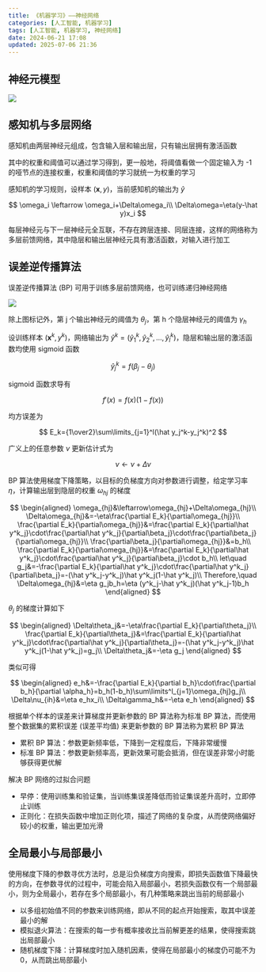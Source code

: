 ```yaml
---
title: 《机器学习》——神经网络
categories: [人工智能, 机器学习]
tags: [人工智能, 机器学习, 神经网络]
date: 2024-06-21 17:08
updated: 2025-07-06 21:36
---
```

## 神经元模型

![](ml-神经网络-1751805550293.png)

## 感知机与多层网络

感知机由两层神经元组成，包含输入层和输出层，只有输出层拥有激活函数

其中的权重和阈值可以通过学习得到，更一般地，将阈值看做一个固定输入为 -1 的哑节点的连接权重，权重和阈值的学习就统一为权重的学习

感知机的学习规则，设样本 $(\boldsymbol x,y)$，当前感知机的输出为 $\hat y$

$$
\omega_i \leftarrow \omega_i+\Delta\omega_i\\
\Delta\omega=\eta(y-\hat y)x_i
$$

每层神经元与下一层神经元全互联，不存在跨层连接、同层连接，这样的网络称为多层前馈网络，其中隐层和输出层神经元具有激活函数，对输入进行加工

## 误差逆传播算法

误差逆传播算法 (BP) 可用于训练多层前馈网络，也可训练递归神经网络

![](ml-神经网络-1751805561322.png)

除上图标记外，第 j 个输出神经元的阈值为 $\theta_j$，第 h 个隐层神经元的阈值为 $\gamma_h$

设训练样本 $(\boldsymbol x^k,y^k)$，网络输出为 $\hat y^k=(\hat y^k_1,\hat y^k_2,...,\hat y^k_l)$，隐层和输出层的激活函数均使用 sigmoid 函数

$$
\hat y^k_j=f(\beta_j-\theta_j)
$$

sigmoid 函数求导有

$$
f'(x)=f(x)(1-f(x))
$$

均方误差为

$$
E_k={1\over2}\sum\limits_{j=1}^l(\hat y_j^k-y_j^k)^2
$$

广义上的任意参数 $\nu$ 更新估计式为

$$
\nu\leftarrow\nu+\Delta\nu
$$

BP 算法使用梯度下降策略，以目标的负梯度方向对参数进行调整，给定学习率 $\eta$，计算输出层到隐层的权重 $\omega_{hj}$ 的梯度

$$
\begin{aligned}
\omega_{hj}&\leftarrow\omega_{hj}+\Delta\omega_{hj}\\
\Delta\omega_{hj}&=-\eta\frac{\partial E_k}{\partial\omega_{hj}}\\
\frac{\partial E_k}{\partial\omega_{hj}}&=\frac{\partial E_k}{\partial\hat y^k_j}\cdot\frac{\partial\hat y^k_j}{\partial\beta_j}\cdot\frac{\partial\beta_j}{\partial\omega_{hj}}\\
\frac{\partial\beta_j}{\partial\omega_{hj}}&=b_h\\
\frac{\partial E_k}{\partial\omega_{hj}}&=\frac{\partial E_k}{\partial\hat y^k_j}\cdot\frac{\partial\hat y^k_j}{\partial\beta_j}\cdot b_h\\
let\quad g_j&=-\frac{\partial E_k}{\partial\hat y^k_j}\cdot\frac{\partial\hat y^k_j}{\partial\beta_j}=-(\hat y^k_j-y^k_j)\hat y^k_j(1-\hat y^k_j)\\
Therefore,\quad \Delta\omega_{hj}&=\eta g_jb_h=\eta (y^k_j-\hat y^k_j)(\hat y^k_j-1)b_h
\end{aligned}
$$

$\theta_j$ 的梯度计算如下

$$
\begin{aligned}
\Delta\theta_j&=-\eta\frac{\partial E_k}{\partial\theta_j}\\
\frac{\partial E_k}{\partial\theta_j}&=\frac{\partial E_k}{\partial\hat y^k_j}\cdot\frac{\partial\hat y^k_j}{\partial\theta_j}=-(\hat y^k_j-y^k_j)\hat y^k_j(1-\hat y^k_j)=g_j\\
\Delta\theta_j&=-\eta g_j
\end{aligned}
$$

类似可得

$$
\begin{aligned}
e_h&=-\frac{\partial E_k}{\partial b_h}\cdot\frac{\partial b_h}{\partial \alpha_h}=b_h(1-b_h)\sum\limits^l_{j=1}\omega_{hj}g_j\\
\Delta\nu_{ih}&=\eta e_hx_i\\
\Delta\gamma_h&=-\eta e_h
\end{aligned}
$$

根据单个样本的误差来计算梯度并更新参数的 BP 算法称为标准 BP 算法，而使用整个数据集的累积误差 (误差平均值) 来更新参数的 BP 算法称为累积 BP 算法

- 累积 BP 算法：参数更新频率低，下降到一定程度后，下降非常缓慢
- 标准 BP 算法：参数更新频率高，更新效果可能会抵消，但在误差非常小时能够获得更优解

解决 BP 网络的过拟合问题

- 早停：使用训练集和验证集，当训练集误差降低而验证集误差升高时，立即停止训练
- 正则化：在损失函数中增加正则化项，描述了网络的复杂度，从而使网络偏好较小的权重，输出更加光滑

## 全局最小与局部最小

使用梯度下降的参数寻优方法时，总是沿负梯度方向搜索，即损失函数值下降最快的方向，在参数寻优的过程中，可能会陷入局部最小，若损失函数仅有一个局部最小，则为全局最小，若存在多个局部最小，有几种策略来跳出当前的局部最小

- 以多组初始值不同的参数来训练网络，即从不同的起点开始搜索，取其中误差最小的解
- 模拟退火算法：在搜索的每一步有概率接收比当前解更差的结果，使得搜索跳出局部最小
- 随机梯度下降：计算梯度时加入随机因素，使得在局部最小的梯度仍可能不为 0，从而跳出局部最小
